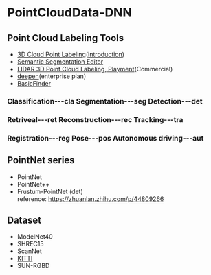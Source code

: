 # PointCloudData-DNN

## Point Cloud Labeling Tools
* [3D Cloud Point Labeling](https://3d.supervise.ly)([Introduction](https://medium.com/deep-systems/releasing-first-online-3d-point-cloud-labeling-tool-in-supervisely-4faca42b5d6e))
* [Semantic Segmentation Editor](https://github.com/Hitachi-Automotive-And-Industry-Lab/semantic-segmentation-editor)
* [LIDAR 3D Point Cloud Labeling, Playment](https://playment.io/3D-point-cloud/)(Commercial)
* [deepen](https://intercom.help/deepenai/en/articles/2607692-how-to-label-point-cloud-dataset)(enterprise plan)
* [BasicFinder](https://www.basicfinder.com/en/adas/)

### Classification---cla  Segmentation---seg  Detection---det
### Retriveal---ret  Reconstruction---rec  Tracking---tra
### Registration---reg Pose---pos  Autonomous driving---aut

## PointNet series
* PointNet
* PointNet++
* Frustum-PointNet (det)
<br> reference: https://zhuanlan.zhihu.com/p/44809266 

## Dataset
* ModelNet40
* SHREC15
* ScanNet
* [KITTI](http://www.cvlibs.net/datasets/kitti/index.php)
* SUN-RGBD
